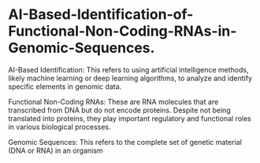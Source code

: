 # AI-Based-Identification-of-Functional-Non-Coding-RNAs-in-Genomic-Sequences.

AI-Based Identification: This refers to using artificial intelligence methods, likely machine learning or deep learning algorithms, to analyze and identify specific elements in genomic data.

Functional Non-Coding RNAs: These are RNA molecules that are transcribed from DNA but do not encode proteins. Despite not being translated into proteins, they play important regulatory and functional roles in various biological processes.

Genomic Sequences: This refers to the complete set of genetic material (DNA or RNA) in an organism
